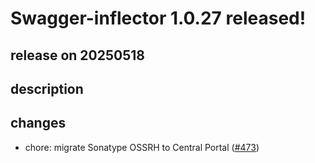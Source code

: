# Swagger-inflector 1.0.27 released!

## release on 20250518

## description

## changes

* chore: migrate Sonatype OSSRH to Central Portal (<a class="issue-link js-issue-link" data-error-text="Failed to load title" data-id="3071597415" data-permission-text="Title is private" data-url="https://github.com/swagger-api/swagger-inflector/issues/473" data-hovercard-type="pull_request" data-hovercard-url="/swagger-api/swagger-inflector/pull/473/hovercard" href="https://github.com/swagger-api/swagger-inflector/pull/473">#473</a>)

